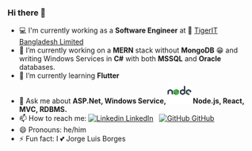 ### Hi there 👋
- 💻 I'm currently working as a <b>Software Engineer</b> at 🐯 <a href="http://www.tigerit.com/">TigerIT Bangladesh Limited</a>
- 🔭 I’m currently working on a <b>MERN</b> stack without <b>MongoDB</b> 😁 and writing Windows Services in <b>C#</b> with both <b>MSSQL</b> and <b>Oracle</b> databases.
- 🌱 I’m currently learning <b>Flutter</b>
- 💬 Ask me about <b>ASP.Net, Windows Service, ![Node.js](https://github.com/or-nob/or-nob/blob/master/icons8-nodejs-48.png) Node.js, React, MVC, RDBMS.</b> 
- 📫 How to reach me: [![Linkedin](https://i.stack.imgur.com/gVE0j.png) LinkedIn](https://www.linkedin.com/in/atiq-ishraq-arnob/)
&nbsp;
[![GitHub](https://i.stack.imgur.com/tskMh.png) GitHub](https://github.com/or-nob)
- 😄 Pronouns: he/him
- ⚡ Fun fact: I 💕 Jorge Luis Borges

<!--
**or-nob/or-nob** is a ✨ _special_ ✨ repository because its `README.md` (this file) appears on your GitHub profile.

Here are some ideas to get you started:

- 🔭 I’m currently working on ...
- 🌱 I’m currently learning ...
- 👯 I’m looking to collaborate on ...
- 🤔 I’m looking for help with ...
- 💬 Ask me about ...
- 📫 How to reach me: ...
- 😄 Pronouns: ...
- ⚡ Fun fact: ...
-->
